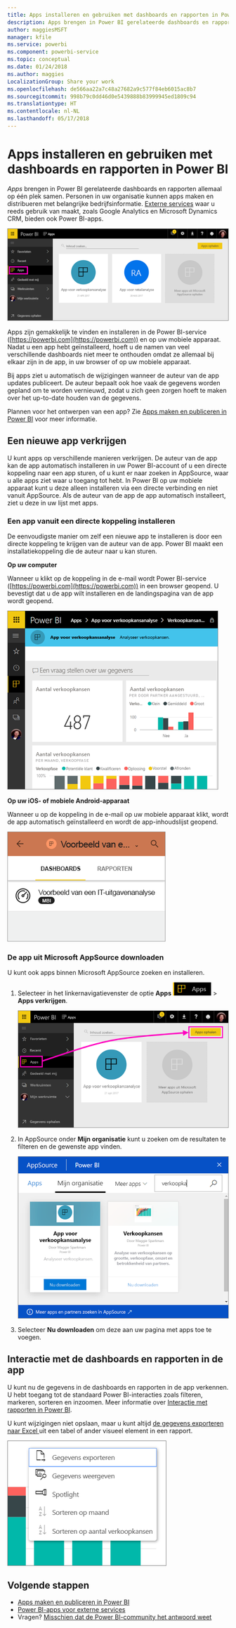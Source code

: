 ```yaml
---
title: Apps installeren en gebruiken met dashboards en rapporten in Power BI
description: Apps brengen in Power BI gerelateerde dashboards en rapporten allemaal op één plek samen.
author: maggiesMSFT
manager: kfile
ms.service: powerbi
ms.component: powerbi-service
ms.topic: conceptual
ms.date: 01/24/2018
ms.author: maggies
LocalizationGroup: Share your work
ms.openlocfilehash: de566aa22a7c48a27682a9c577f84eb6015ac8b7
ms.sourcegitcommit: 998b79c0dd46d0e5439888b83999945ed1809c94
ms.translationtype: HT
ms.contentlocale: nl-NL
ms.lasthandoff: 05/17/2018
---
```

# <a name="install-and-use-apps-with-dashboards-and-reports-in-power-bi"></a>Apps installeren en gebruiken met dashboards en rapporten in Power BI
*Apps* brengen in Power BI gerelateerde dashboards en rapporten allemaal op één plek samen. Personen in uw organisatie kunnen apps maken en distribueren met belangrijke bedrijfsinformatie. [Externe services](service-connect-to-services.md) waar u reeds gebruik van maakt, zoals Google Analytics en Microsoft Dynamics CRM, bieden ook Power BI-apps. 

![Apps in Power BI](media/service-install-use-apps/power-bi-apps-left-nav.png)

Apps zijn gemakkelijk te vinden en installeren in de Power BI-service ([https://powerbi.com](https://powerbi.com)) en op uw mobiele apparaat. Nadat u een app hebt geïnstalleerd, hoeft u de namen van veel verschillende dashboards niet meer te onthouden omdat ze allemaal bij elkaar zijn in de app, in uw browser of op uw mobiele apparaat.

Bij apps ziet u automatisch de wijzigingen wanneer de auteur van de app updates publiceert. De auteur bepaalt ook hoe vaak de gegevens worden gepland om te worden vernieuwd, zodat u zich geen zorgen hoeft te maken over het up-to-date houden van de gegevens. 

Plannen voor het ontwerpen van een app? Zie [Apps maken en publiceren in Power BI](service-create-distribute-apps.md) voor meer informatie.

## <a name="get-a-new-app"></a>Een nieuwe app verkrijgen
U kunt apps op verschillende manieren verkrijgen. De auteur van de app kan de app automatisch installeren in uw Power BI-account of u een directe koppeling naar een app sturen, of u kunt er naar zoeken in AppSource, waar u alle apps ziet waar u toegang tot hebt. In Power BI op uw mobiele apparaat kunt u deze alleen installeren via een directe verbinding en niet vanuit AppSource. Als de auteur van de app de app automatisch installeert, ziet u deze in uw lijst met apps.

### <a name="install-an-app-from-a-direct-link"></a>Een app vanuit een directe koppeling installeren
De eenvoudigste manier om zelf een nieuwe app te installeren is door een directe koppeling te krijgen van de auteur van de app. Power BI maakt een installatiekoppeling die de auteur naar u kan sturen.

**Op uw computer** 

Wanneer u klikt op de koppeling in de e-mail wordt Power BI-service ([https://powerbi.com](https://powerbi.com)) in een browser geopend. U bevestigt dat u de app wilt installeren en de landingspagina van de app wordt geopend.

![Landingspagina van de app in de Power BI-service](media/service-install-use-apps/power-bi-app-landing-page-opportunity-480.png)

**Op uw iOS- of mobiele Android-apparaat** 

Wanneer u op de koppeling in de e-mail op uw mobiele apparaat klikt, wordt de app automatisch geïnstalleerd en wordt de app-inhoudslijst geopend. 

![App-inhoudslijst op mobiele apparaten](media/service-install-use-apps/power-bi-app-index-it-spend-360.png)

### <a name="get-the-app-from-microsoft-appsource"></a>De app uit Microsoft AppSource downloaden
U kunt ook apps binnen Microsoft AppSource zoeken en installeren. 

1. Selecteer in het linkernavigatievenster de optie **Apps** ![](media/service-install-use-apps/power-bi-apps-bar.png) > **Apps verkrijgen**. 
   
     ![Het pictogram Apps verkrijgen](media/service-install-use-apps/power-bi-service-apps-get-apps-oppty.png)
2. In AppSource onder **Mijn organisatie** kunt u zoeken om de resultaten te filteren en de gewenste app vinden.
   
     ![In AppSource onder Mijn organisatie](media/service-install-use-apps/power-bi-appsource-my-org.png)
3. Selecteer **Nu downloaden** om deze aan uw pagina met apps toe te voegen. 

## <a name="interact-with-the-dashboards-and-reports-in-the-app"></a>Interactie met de dashboards en rapporten in de app
U kunt nu de gegevens in de dashboards en rapporten in de app verkennen. U hebt toegang tot de standaard Power BI-interacties zoals filteren, markeren, sorteren en inzoomen. Meer informatie over [Interactie met rapporten in Power BI](service-reading-view-and-editing-view.md). 

U kunt wijzigingen niet opslaan, maar u kunt altijd [de gegevens exporteren naar Excel ](power-bi-visualization-export-data.md) uit een tabel of ander visueel element in een rapport.

![Gegevens uit een Power BI-visualisatie exporteren](media/service-install-use-apps/power-bi-service-export-data-visual.png)

## <a name="next-steps"></a>Volgende stappen
* [Apps maken en publiceren in Power BI](service-create-distribute-apps.md)
* [Power BI-apps voor externe services](service-connect-to-services.md)
* Vragen? [Misschien dat de Power BI-community het antwoord weet](http://community.powerbi.com/)

